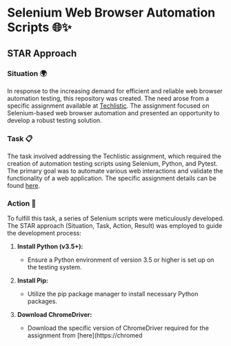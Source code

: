 # Selenium Web Browser Automation Scripts 🌐✨

## STAR Approach

### Situation 🌍

In response to the increasing demand for efficient and reliable web browser automation testing, this repository was created. The need arose from a specific assignment available at [Techlistic](https://www.techlistic.com/2021/10/selenium-web-browser-automation.html). The assignment focused on Selenium-based web browser automation and presented an opportunity to develop a robust testing solution.

### Task 📋

The task involved addressing the Techlistic assignment, which required the creation of automation testing scripts using Selenium, Python, and Pytest. The primary goal was to automate various web interactions and validate the functionality of a web application. The specific assignment details can be found [here](https://www.techlistic.com/2021/10/selenium-web-browser-automation.html).

### Action 🚀

To fulfill this task, a series of Selenium scripts were meticulously developed. The STAR approach (Situation, Task, Action, Result) was employed to guide the development process:

1. **Install Python (v3.5+):**
   - Ensure a Python environment of version 3.5 or higher is set up on the testing system.

2. **Install Pip:**
   - Utilize the pip package manager to install necessary Python packages.

3. **Download ChromeDriver:**
   - Download the specific version of ChromeDriver required for the assignment from [here](https://chromed
